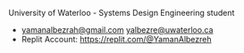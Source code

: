 University of Waterloo - Systems Design Engineering student
- yamanalbezrah@gmail.com   yalbezre@uwaterloo.ca
- Replit Account: https://replit.com/@YamanAlbezreh
